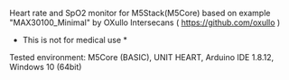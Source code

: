 Heart rate and SpO2 monitor for M5Stack(M5Core) based on example "MAX30100_Minimal" by OXullo Intersecans ( https://github.com/oxullo )

* This is not for medical use *

Tested environment: M5Core (BASIC), UNIT HEART, Arduino IDE 1.8.12, Windows 10 (64bit)

